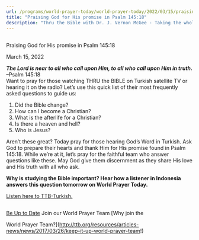 ```yaml
---
url: /programs/world-prayer-today/world-prayer-today/2022/03/15/praising-god-for-his-promise-in-psalm-145-18
title: "Praising God for His promise in Psalm 145:18"
description: "Thru the Bible with Dr. J. Vernon McGee - Taking the whole Word to the whole world"
---
```







## 
 Praising God for His promise in Psalm 145:18


March 15, 2022




***The Lord is near to all who call upon Him, to all who call upon Him in truth.*** –Psalm 145:18  
Want to pray for those watching THRU the BIBLE on Turkish satellite TV or hearing it on the radio? Let’s use this quick list of their most frequently asked questions to guide us:

1. Did the Bible change?
2. How can I become a Christian?
3. What is the afterlife for a Christian?
4. Is there a heaven and hell?
5. Who is Jesus?

Aren’t these great? Today pray for those hearing God’s Word in Turkish. Ask God to prepare their hearts and thank Him for His promise found in Psalm 145:18. While we’re at it, let’s pray for the faithful team who answer questions like these. May God give them discernment as they share His love and His truth with all who ask.

**Why is studying the Bible important? Hear how a listener in Indonesia answers this question tomorrow on World Prayer Today.**

[Listen here to TTB-Turkish.](https://ttb.twr.org/home/day,0433/language,TUR)







## 




[Be Up to Date](http://feeds.feedburner.com/WorldPrayerToday "World Prayer Today RSS Feed")
Join our World Prayer Team
[Why join the  

World Prayer Team?](http://ttb.org/resources/articles-news/news/2017/03/26/keep-it-up-world-prayer-team!)




